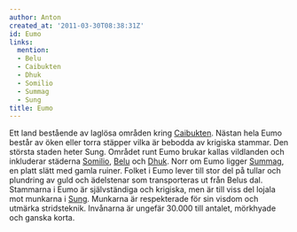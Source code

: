 ```yaml
---
author: Anton
created_at: '2011-03-30T08:38:31Z'
id: Eumo
links:
  mention:
  - Belu
  - Caibukten
  - Dhuk
  - Somilio
  - Summag
  - Sung
title: Eumo
---
```


Ett land bestående av laglösa områden kring [Caibukten]. Nästan hela Eumo består av öken eller torra
stäpper vilka är bebodda av krigiska stammar. Den största staden heter Sung. Området runt Eumo
brukar kallas vildlanden och inkluderar städerna [Somilio], [Belu] och [Dhuk]. Norr om Eumo ligger
[Summag], en platt slätt med gamla ruiner. Folket i Eumo lever till stor del på tullar och plundring
av guld och ädelstenar som transporteras ut från Belus dal. Stammarna i Eumo är självständiga och
krigiska, men är till viss del lojala mot munkarna i [Sung]. Munkarna är respekterade för sin visdom
och utmärka stridsteknik. Invånarna är ungefär 30.000 till antalet, mörkhyade och ganska korta.

  [Caibukten]: Caibukten
  [Somilio]: Somilio
  [Belu]: Belu
  [Dhuk]: Dhuk
  [Summag]: Summag
  [Sung]: Sung
